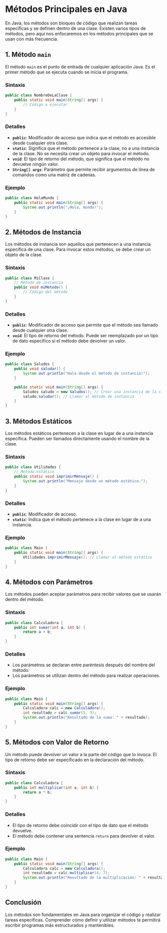 # Métodos Principales en Java

En Java, los métodos son bloques de código que realizan tareas específicas y se definen dentro de una clase. Existen varios tipos de métodos, pero aquí nos enfocaremos en los métodos principales que se usan con más frecuencia.

## 1. Método `main`

El método `main` es el punto de entrada de cualquier aplicación Java. Es el primer método que se ejecuta cuando se inicia el programa.

### Sintaxis

```java
public class NombreDeLaClase {
    public static void main(String[] args) {
        // Código a ejecutar
    }
}
```

### Detalles

- **`public`**: Modificador de acceso que indica que el método es accesible desde cualquier otra clase.
- **`static`**: Significa que el método pertenece a la clase, no a una instancia de la clase. No se necesita crear un objeto para invocar el método.
- **`void`**: El tipo de retorno del método, que significa que el método no devuelve ningún valor.
- **`String[] args`**: Parámetro que permite recibir argumentos de línea de comandos como una matriz de cadenas.

### Ejemplo

```java
public class HolaMundo {
    public static void main(String[] args) {
        System.out.println("¡Hola, mundo!");
    }
}
```

## 2. Métodos de Instancia

Los métodos de instancia son aquellos que pertenecen a una instancia específica de una clase. Para invocar estos métodos, se debe crear un objeto de la clase.

### Sintaxis

```java
public class MiClase {
    // Método de instancia
    public void miMetodo() {
        // Código del método
    }
}
```

### Detalles

- **`public`**: Modificador de acceso que permite que el método sea llamado desde cualquier otra clase.
- **`void`**: El tipo de retorno del método. Puede ser reemplazado por un tipo de dato específico si el método debe devolver un valor.

### Ejemplo

```java
public class Saludos {
    public void saludar() {
        System.out.println("Hola desde el método de instancia!");
    }

    public static void main(String[] args) {
        Saludos saludo = new Saludos(); // Crear una instancia de la clase
        saludo.saludar(); // Llamar al método de instancia
    }
}
```

## 3. Métodos Estáticos

Los métodos estáticos pertenecen a la clase en lugar de a una instancia específica. Pueden ser llamados directamente usando el nombre de la clase.

### Sintaxis

```java
public class Utilidades {
    // Método estático
    public static void imprimirMensaje() {
        System.out.println("Mensaje desde un método estático.");
    }
}
```

### Detalles

- **`public`**: Modificador de acceso.
- **`static`**: Indica que el método pertenece a la clase en lugar de a una instancia.

### Ejemplo

```java
public class Main {
    public static void main(String[] args) {
        Utilidades.imprimirMensaje(); // Llamar al método estático
    }
}
```

## 4. Métodos con Parámetros

Los métodos pueden aceptar parámetros para recibir valores que se usarán dentro del método.

### Sintaxis

```java
public class Calculadora {
    public int sumar(int a, int b) {
        return a + b;
    }
}
```

### Detalles

- Los parámetros se declaran entre paréntesis después del nombre del método.
- Los parámetros se utilizan dentro del método para realizar operaciones.

### Ejemplo

```java
public class Main {
    public static void main(String[] args) {
        Calculadora calc = new Calculadora();
        int resultado = calc.sumar(5, 3);
        System.out.println("Resultado de la suma: " + resultado);
    }
}
```

## 5. Métodos con Valor de Retorno

Un método puede devolver un valor a la parte del código que lo invoca. El tipo de retorno debe ser especificado en la declaración del método.

### Sintaxis

```java
public class Calculadora {
    public int multiplicar(int a, int b) {
        return a * b;
    }
}
```

### Detalles

- El tipo de retorno debe coincidir con el tipo de dato que el método devuelve.
- El método debe contener una sentencia `return` para devolver el valor.

### Ejemplo

```java
public class Main {
    public static void main(String[] args) {
        Calculadora calc = new Calculadora();
        int resultado = calc.multiplicar(4, 7);
        System.out.println("Resultado de la multiplicación: " + resultado);
    }
}
```

## Conclusión

Los métodos son fundamentales en Java para organizar el código y realizar tareas específicas. Comprender cómo definir y utilizar métodos te permitirá escribir programas más estructurados y mantenibles.
